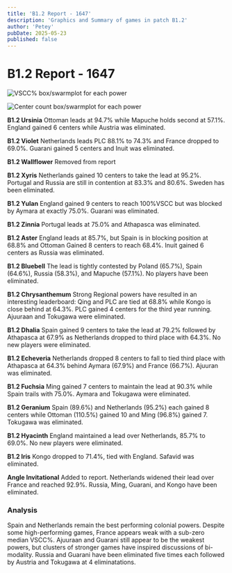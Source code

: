 ```yaml
---
title: 'B1.2 Report - 1647'
description: 'Graphics and Summary of games in patch B1.2'
author: 'Petey'
pubDate: 2025-05-23
published: false
---
```

# B1.2 Report - 1647
![VSCC% box/swarmplot for each power](/imperialrealm/graphics/1647_boxes_VSCC.png)

![Center count box/swarmplot for each power](/imperialrealm/graphics/1647_boxes_count.png)

**B1.2 Ursinia** Ottoman leads at 94.7% while Mapuche holds second at 57.1%. England gained 6 centers while Austria was eliminated.

**B1.2 Violet** Netherlands leads PLC 88.1% to 74.3% and France dropped to 69.0%. Guarani gained 5 centers and Inuit was eliminated.

**B1.2 Wallflower** Removed from report

**B1.2 Xyris** Netherlands gained 10 centers to take the lead at 95.2%. Portugal and Russia are still in contention at 83.3% and 80.6%. Sweden has been eliminated.

**B1.2 Yulan** England gained 9 centers to reach 100%VSCC but was blocked by Aymara at exactly 75.0%. Guarani was eliminated.

**B1.2 Zinnia**		Portugal leads at 75.0% and Athapasca was eliminated.

**B1.2 Aster** 		England leads at 85.7%, but Spain is in blocking position at 68.8% and Ottoman Gained 8 centers to reach 68.4%. Inuit gained 6 centers as Russia was eliminated.

**B1.2 Bluebell**	The lead is tightly contested by Poland (65.7%), Spain (64.6%), Russia (58.3%), and Mapuche (57.1%). No players have been eliminated.

**B1.2 Chrysanthemum** 	Strong Regional powers have resulted in an interesting leaderboard: Qing and PLC are tied at 68.8% while Kongo is close behind at 64.3%. PLC gained 4 centers for the third year running. Ajuuraan and Tokugawa were eliminated.

**B1.2 Dhalia** 	Spain gained 9 centers to take the lead at 79.2% followed by Athapasca at 67.9% as Netherlands dropped to third place with 64.3%. No new players were eliminated.

**B1.2 Echeveria** 	Netherlands dropped 8 centers to fall to tied third place with Athapasca at 64.3% behind Aymara (67.9%) and France (66.7%). Ajuuran was eliminated.

**B1.2 Fuchsia** 	Ming gained 7 centers to maintain the lead at 90.3% while Spain trails with 75.0%. Aymara and Tokugawa were eliminated.

**B1.2 Geranium** 	Spain (89.6%) and Netherlands (95.2%) each gained 8 centers while Ottoman (110.5%) gained 10 and Ming (96.8%) gained 7. Tokugawa was eliminated.

**B1.2 Hyacinth** 	England maintained a lead over Netherlands, 85.7% to 69.0%. No new players were eliminated.

**B1.2 Iris** 		Kongo dropped to 71.4%, tied with England. Safavid was eliminated.

**Angle Invitational** 	Added to report. Netherlands widened their lead over France and reached 92.9%. Russia, Ming, Guarani, and Kongo have been eliminated.

### Analysis
Spain and Netherlands remain the best performing colonial powers. Despite some high-performing games, France appears weak with a sub-zero median VSCC%. Ajuuraan and Guarani still appear to be the weakest powers, but clusters of stronger games have inspired discussions of bi-modality. Russia and Guarani have been eliminated five times each followed by Austria and Tokugawa at 4 eliminatations.
